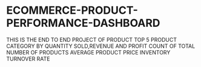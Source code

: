 # ECOMMERCE-PRODUCT-PERFORMANCE-DASHBOARD
THIS IS THE END TO END PROJECT OF PRODUCT TOP 5 PRODUCT CATEGORY BY QUANTITY SOLD,REVENUE AND PROFIT
COUNT OF TOTAL NUMBER OF PRODUCTS
AVERAGE PRODUCT PRICE
INVENTORY TURNOVER RATE
